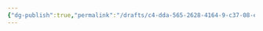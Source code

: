 ```yaml
---
{"dg-publish":true,"permalink":"/drafts/c4-dda-565-2628-4164-9-c37-08-e73-c3-e8393/","dgHomeLink":true,"dgPassFrontmatter":false}
---
```


